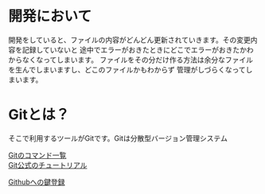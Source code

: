 # 開発において
開発をしていると、ファイルの内容がどんどん更新されていきます。その変更内容を記録していないと
途中でエラーがおきたときにどこでエラーがおきたかわからなくなってしまいます。
ファイルをその分だけ作る方法は余分なファイルを生んでしまいますし、どこのファイルかもわからず
管理がしづらくなってしまいます。

# Gitとは？
そこで利用するツールがGitです。Gitは分散型バージョン管理システム


[Gitのコマンド一覧](https://git-scm.com/docs)  
[Git公式のチュートリアル](https://git-scm.com/docs/gittutorial)

[Githubへの鍵登録](https://qiita.com/katsukii/items/9fd5bbe822904d7cdd0a)